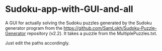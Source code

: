 # Sudoku-app-with-GUI-and-all
A GUI for actually solving the Sudoku puzzles generated by the Sudoku generator program from the https://github.com/SamLokh/Sudoku-Puzzle-Generator repository (v2.2). It takes a puzzle from the MultiplePuzzles.txt.

Just edit the paths accordingly.
